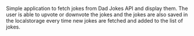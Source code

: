 Simple application to fetch jokes from Dad Jokes API and display them. The user is able to upvote or downvote the jokes and the jokes are also saved in the localstorage every time new jokes are fetched and added to the list of jokes.
